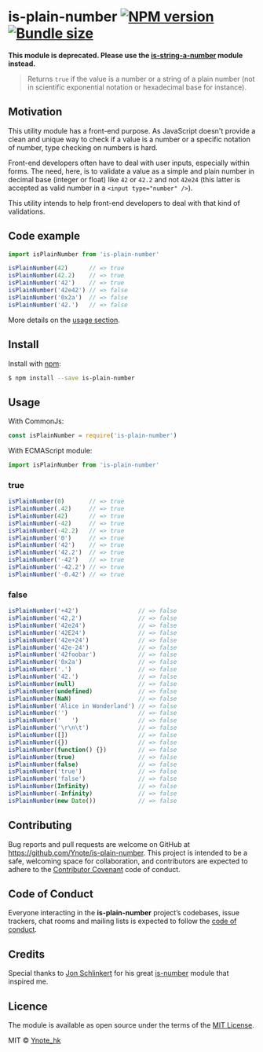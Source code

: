 # is-plain-number [![NPM version](https://img.shields.io/npm/v/is-plain-number.svg?style=flat)](https://www.npmjs.com/package/is-plain-number) [![Bundle size](https://img.shields.io/bundlephobia/min/is-plain-number.svg)](https://www.npmjs.com/package/is-plain-number)

**This module is deprecated. Please use the
[is-string-a-number](https://www.npmjs.com/package/is-string-a-number) module
instead.**

> Returns `true` if the value is a number or a string of a plain number
(not in scientific exponential notation or hexadecimal base for instance).

## Motivation

This utility module has a front-end purpose. As JavaScript doesn't provide a
clean and unique way to check if a value is a number or a specific notation of
number, type checking on numbers is hard.

Front-end developers often have to deal with user inputs, especially within
forms. The need, here, is to validate a value as a simple and plain number in decimal base
(integer or float) like `42` or `42.2` and not `42e24` (this latter is accepted as valid number
in a `<input type="number" />`).

This utility intends to help front-end developers to deal with that kind of
validations.

## Code example

```js
import isPlainNumber from 'is-plain-number'

isPlainNumber(42)      // => true
isPlainNumber(42.2)    // => true
isPlainNumber('42')    // => true
isPlainNumber('42e42') // => false
isPlainNumber('0x2a')  // => false
isPlainNumber('42.')   // => false
```

More details on the [usage section](#usage).

## Install

Install with [npm](https://www.npmjs.com/):
```sh
$ npm install --save is-plain-number
```

## Usage

With CommonJs:
```js
const isPlainNumber = require('is-plain-number')
```

With ECMAScript module:
```js
import isPlainNumber from 'is-plain-number'
```

### true
```js
isPlainNumber(0)       // => true
isPlainNumber(.42)     // => true
isPlainNumber(42)      // => true
isPlainNumber(-42)     // => true
isPlainNumber(-42.2)   // => true
isPlainNumber('0')     // => true
isPlainNumber('42')    // => true
isPlainNumber('42.2')  // => true
isPlainNumber('-42')   // => true
isPlainNumber('-42.2') // => true
isPlainNumber('-0.42') // => true
```

### false
```js
isPlainNumber('+42')                 // => false
isPlainNumber('42,2')                // => false
isPlainNumber('42e24')               // => false
isPlainNumber('42E24')               // => false
isPlainNumber('42e+24')              // => false
isPlainNumber('42e-24')              // => false
isPlainNumber('42foobar')            // => false
isPlainNumber('0x2a')                // => false
isPlainNumber('.')                   // => false
isPlainNumber('42.')                 // => false
isPlainNumber(null)                  // => false
isPlainNumber(undefined)             // => false
isPlainNumber(NaN)                   // => false
isPlainNumber('Alice in Wonderland') // => false
isPlainNumber('')                    // => false
isPlainNumber('   ')                 // => false
isPlainNumber('\r\n\t')              // => false
isPlainNumber([])                    // => false
isPlainNumber({})                    // => false
isPlainNumber(function() {})         // => false
isPlainNumber(true)                  // => false
isPlainNumber(false)                 // => false
isPlainNumber('true')                // => false
isPlainNumber('false')               // => false
isPlainNumber(Infinity)              // => false
isPlainNumber(-Infinity)             // => false
isPlainNumber(new Date())            // => false
```

## Contributing

Bug reports and pull requests are welcome on GitHub at
https://github.com/Ynote/is-plain-number. This project is intended to be a safe,
welcoming space for collaboration, and contributors are expected to adhere to
the [Contributor Covenant](http://contributor-covenant.org) code of conduct.

## Code of Conduct

Everyone interacting in the **is-plain-number** project’s codebases, issue
trackers, chat rooms and mailing lists is expected to follow the
[code of conduct](https://github.com/Ynote/is-plain-number/blob/master/CODE_OF_CONDUCT.md).

## Credits

Special thanks to [Jon Schlinkert](https://github.com/jonschlinkert/) for his
great [is-number](https://github.com/jonschlinkert/is-number) module that
inspired me.

## Licence

The module is available as open source under the terms of the [MIT
License](LICENSE.md).

MIT © [Ynote_hk](http://ynote.hk)
